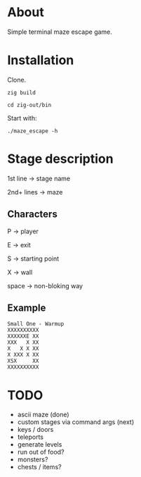 
# About

Simple terminal maze escape game.

# Installation

Clone.

`zig build`

`cd zig-out/bin`

Start with:
```
./maze_escape -h
```

# Stage description

1st line → stage name

2nd+ lines → maze

## Characters

P → player 

E → exit

S → starting point

X → wall

space → non-bloking way

## Example

```
Small One - Warmup
XXXXXXXXXX
XXXXXXE XX
XXX   X XX
X   X X XX
X XXX X XX
XSX     XX
XXXXXXXXXX
```


# TODO

+ ascii maze (done)
+ custom stages via command args (next)
+ keys / doors
+ teleports
+ generate levels
+ run out of food?
+ monsters?
+ chests / items?
